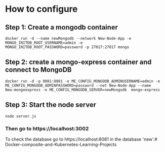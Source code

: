 # How to configure

## Step 1: Create a mongodb container 
```
docker run -d --name newMongodb --network New-Node-App -e MONGO_INITDB_ROOT_USERNAME=admin -e MONGO_INITDB_ROOT_PASSWORD=password -p 27017:27017 mongo
```
## Step 2: create a mongo-express container and connect to MongoDB
```
docker run -d -p 8081:8081 -e ME_CONFIG_MONGODB_ADMINUSERNAME=admin -e ME_CONFIG_MONGODB_ADMINPASSWORD=password --net New-Node-App --name New-mongoexpress -e ME_CONFIG_MONGODB_SERVER=newMongodb  mongo-express
```

## Step 3: Start the node server 

```
node server.js
```

### Then go to https://localhost:3002

To check the database go to https://localhost:8081 in the database 'new'.# Docker-composite-and-Kubernetes-Learning-Projects
